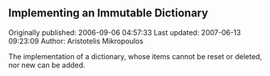 ## Implementing an Immutable Dictionary 
Originally published: 2006-09-06 04:57:33 
Last updated: 2007-06-13 09:23:09 
Author: Aristotelis Mikropoulos 
 
The implementation of a dictionary, whose items cannot be reset or deleted, nor new can be added.